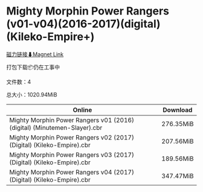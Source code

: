 # Mighty Morphin Power Rangers (v01-v04)(2016-2017)(digital)(Kileko-Empire+)

[磁力链接⬇Magnet Link](magnet:?xt=urn:btih:c76234ee268dc93ca52ab759bffb18eebb2184ed&dn=Mighty%20Morphin%20Power%20Rangers%20%28v01-v04%29%282016-2017%29%28digital%29%28Kileko-Empire%2B%29)

打包下载📦仍在工事中

文件数：4

总大小：1020.94MiB

Online | Download
--- | ---
Mighty Morphin Power Rangers v01 (2016) (digital) (Minutemen-Slayer).cbr | 276.35MiB
Mighty Morphin Power Rangers v02 (2017) (Digital) (Kileko-Empire).cbr | 207.56MiB
Mighty Morphin Power Rangers v03 (2017) (Digital) (Kileko-Empire).cbr | 189.56MiB
Mighty Morphin Power Rangers v04 (2017) (Digital) (Kileko-Empire).cbr | 347.47MiB